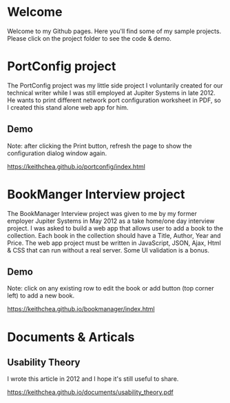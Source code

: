 # Welcome

Welcome to my Github pages. Here you'll find some of my sample projects. Please click on the project folder to see the code & demo.

# PortConfig project

The PortConfig project was my little side project I voluntarily created for our technical writer while I was still employed at Jupiter Systems in late 2012. He wants to print different network port configuration worksheet in PDF, so I created this stand alone web app for him.

## Demo

Note: after clicking the Print button, refresh the page to show the configuration dialog window again.

https://keithchea.github.io/portconfig/index.html

# BookManger Interview project

The BookManager Interview project was given to me by my former employer Jupiter Systems in May 2012 as a take home/one day interview project. I was asked to build a web app that allows user to add a book to the collection. Each book in the collection should have a Title, Author, Year and Price. The web app project must be written in JavaScript, JSON, Ajax, Html & CSS that can run without a real server. Some UI validation is a bonus.

## Demo

Note: click on any existing row to edit the book or add button (top corner left) to add a new book.

https://keithchea.github.io/bookmanager/index.html

# Documents & Articals

## Usability Theory

I wrote this article in 2012 and I hope it's still useful to share.

https://keithchea.github.io/documents/usability_theory.pdf
